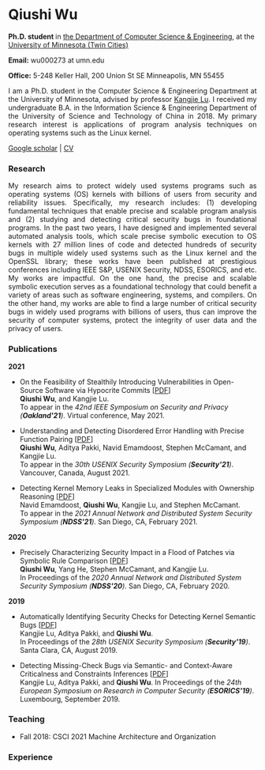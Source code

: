 
# Qiushi Wu

<strong> Ph.D. student </strong> in <span style="color:black">[the Department of Computer Science & Engineering](https://cse.umn.edu/cs)</span>, at the [University of Minnesota (Twin Cities)](https://twin-cities.umn.edu/)

<strong>Email:</strong>
wu000273 at umn.edu

<strong>Office:</strong>
5-248 Keller Hall, 200 Union St SE Minneapolis, MN 55455

<div style="text-align: justify">I am a Ph.D. student in the Computer Science & Engineering Department at the University of Minnesota, advised by professor <a href="https://www-users.cs.umn.edu/~kjlu/">Kangjie Lu</a>. I received my undergraduate B.A. in the Information Science & Engineering Department of the University of Science and Technology of China in 2018. My primary research interest is applications of program analysis techniques on operating systems such as the Linux kernel.</div> 

[Google scholar](https://scholar.google.com/citations?hl=en&user=CLHWfM4AAAAJ)  \| [CV](https://github.com/QiushiWu/QiushiWu.github.io/blob/main/cv/QSW_CV.pdf)

<!--[Link](url) and ![Image](src)-->

### Research
<div style="text-align: justify">My research aims to protect widely used systems programs such as operating systems (OS) kernels with billions of users from security and reliability issues. Specifically, my research includes:
(1) developing fundamental techniques that enable precise and scalable program analysis and
(2) studying and detecting critical security bugs in foundational programs.
In the past two years, I have designed and implemented several automated analysis tools, which scale precise symbolic execution to OS kernels with 27 million lines of code and detected hundreds of security bugs in multiple widely used systems such as the Linux kernel and the OpenSSL library; these works have been published at prestigious conferences including IEEE S&P, USENIX Security, NDSS, ESORICS, and etc. My works are impactful. On the one hand, the precise and scalable symbolic execution serves as a foundational technology that could benefit a variety of areas such as software engineering, systems, and compilers. On the other hand, my works are able to find a large number of critical security bugs in widely used programs with billions of users, thus can improve the security of computer systems, protect the integrity of user data and the privacy of users.</div> 

### Publications

<strong>2021</strong>  
* On the Feasibility of Stealthily Introducing Vulnerabilities in Open-Source Software via Hypocrite Commits \[[PDF](https://github.com/QiushiWu/QiushiWu.github.io/blob/main/papers/OpenSourceInsecurity.pdf)\]  
<strong>Qiushi Wu</strong>, and Kangjie Lu.  
To appear in the <em>42nd IEEE Symposium on Security and Privacy (<strong>Oakland'21</strong>)</em>. Virtual conference, May 2021.
  
* Understanding and Detecting Disordered Error Handling with Precise Function Pairing   \[[PDF](https://github.com/QiushiWu/QiushiWu.github.io/blob/main/papers/hero.pdf)\]   
<strong>Qiushi Wu</strong>, Aditya Pakki, Navid Emamdoost, Stephen McCamant, and Kangjie Lu.  
To appear in the <em>30th USENIX Security Symposium (<strong>Security'21</strong>)</em>. Vancouver, Canada, August 2021.  

* Detecting Kernel Memory Leaks in Specialized Modules with Ownership Reasoning \[[PDF](https://github.com/QiushiWu/QiushiWu.github.io/blob/main/papers/k-meld.pdf)\]  
Navid Emamdoost, <strong>Qiushi Wu</strong>, Kangjie Lu, and Stephen McCamant.  
To appear in the <em>2021 Annual Network and Distributed System Security Symposium (<strong>NDSS'21</strong>)</em>. San Diego, CA, February 2021.  

<strong>2020</strong>  
* Precisely Characterizing Security Impact in a Flood of Patches via Symbolic Rule Comparison \[[PDF](https://github.com/QiushiWu/QiushiWu.github.io/blob/main/papers/sid.pdf)\]  
<strong>Qiushi Wu</strong>, Yang He, Stephen McCamant, and Kangjie Lu.  
In Proceedings of the <em>2020 Annual Network and Distributed System Security Symposium (<strong>NDSS'20</strong>)</em>. San Diego, CA, February 2020.  


<strong>2019</strong>  
* Automatically Identifying Security Checks for Detecting Kernel Semantic Bugs  \[[PDF](https://github.com/QiushiWu/QiushiWu.github.io/blob/main/papers/crix.pdf)\]  
Kangjie Lu, Aditya Pakki, and <strong>Qiushi Wu</strong>.  
In Proceedings of the <em>28th USENIX Security Symposium (<strong>Security'19</strong>)</em>. Santa Clara, CA, August 2019.

* Detecting Missing-Check Bugs via Semantic- and Context-Aware Criticalness and Constraints Inferences \[[PDF](https://github.com/QiushiWu/QiushiWu.github.io/blob/main/papers/cheq.pdf)\]   
Kangjie Lu, Aditya Pakki, and <strong>Qiushi Wu</strong>.
In Proceedings of the <em>24th European Symposium on Research in Computer Security (<strong>ESORICS'19</strong>)</em>. Luxembourg, September 2019.


### Teaching
*  Fall 2018: CSCI 2021 Machine Architecture and Organization

### Experience

